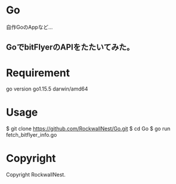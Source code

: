 # Go
自作GoのAppなど...
## GoでbitFlyerのAPIをたたいてみた。

# Requirement
go version go1.15.5 darwin/amd64

# Usage 
$ git clone https://github.com/RockwallNest/Go.git
$ cd Go
$ go run fetch_bitflyer_info.go

# Copyright 
Copyright RockwallNest. 
